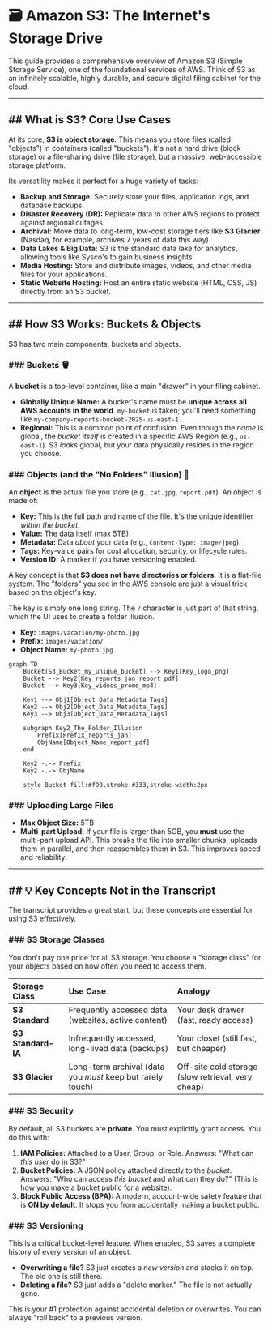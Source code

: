 # 🗃️ Amazon S3: The Internet's Storage Drive

This guide provides a comprehensive overview of Amazon S3 (Simple Storage Service), one of the foundational services of AWS. Think of S3 as an infinitely scalable, highly durable, and secure digital filing cabinet for the cloud.

-----

## \#\# What is S3? Core Use Cases

At its core, **S3 is object storage**. This means you store files (called "objects") in containers (called "buckets"). It's not a hard drive (block storage) or a file-sharing drive (file storage), but a massive, web-accessible storage platform.

Its versatility makes it perfect for a huge variety of tasks:

  * **Backup and Storage:** Securely store your files, application logs, and database backups.
  * **Disaster Recovery (DR):** Replicate data to other AWS regions to protect against regional outages.
  * **Archival:** Move data to long-term, low-cost storage tiers like **S3 Glacier**. (Nasdaq, for example, archives 7 years of data this way).
  * **Data Lakes & Big Data:** S3 is the standard data lake for analytics, allowing tools like Sysco's to gain business insights.
  * **Media Hosting:** Store and distribute images, videos, and other media files for your applications.
  * **Static Website Hosting:** Host an entire static website (HTML, CSS, JS) directly from an S3 bucket.

-----

## \#\# How S3 Works: Buckets & Objects

S3 has two main components: buckets and objects.

### \#\#\# Buckets 🪣

A **bucket** is a top-level container, like a main "drawer" in your filing cabinet.

  * **Globally Unique Name:** A bucket's name must be **unique across all AWS accounts in the world**. `my-bucket` is taken; you'll need something like `my-company-reports-bucket-2025-us-east-1`.
  * **Regional:** This is a common point of confusion. Even though the *name* is global, the *bucket itself* is created in a specific AWS Region (e.g., `us-east-1`). S3 *looks* global, but your data physically resides in the region you choose.

### \#\#\# Objects (and the "No Folders" Illusion) 📄

An **object** is the actual file you store (e.g., `cat.jpg`, `report.pdf`). An object is made of:

  * **Key:** This is the full path and name of the file. It's the unique identifier *within the bucket*.
  * **Value:** The data itself (max 5TB).
  * **Metadata:** Data *about* your data (e.g., `Content-Type: image/jpeg`).
  * **Tags:** Key-value pairs for cost allocation, security, or lifecycle rules.
  * **Version ID:** A marker if you have versioning enabled.

A key concept is that **S3 does not have directories or folders**. It is a flat-file system. The "folders" you see in the AWS console are just a visual trick based on the object's key.

The key is simply one long string. The `/` character is just part of that string, which the UI uses to create a folder illusion.

  * **Key:** `images/vacation/my-photo.jpg`
  * **Prefix:** `images/vacation/`
  * **Object Name:** `my-photo.jpg`

<!-- end list -->

```mermaid
graph TD
    Bucket[S3_Bucket_my_unique_bucket] --> Key1[Key_logo_png]
    Bucket --> Key2[Key_reports_jan_report_pdf]
    Bucket --> Key3[Key_videos_promo_mp4]

    Key1 --> Obj1[Object_Data_Metadata_Tags]
    Key2 --> Obj2[Object_Data_Metadata_Tags]
    Key3 --> Obj3[Object_Data_Metadata_Tags]

    subgraph Key2_The_Folder_Illusion
        Prefix[Prefix_reports_jan]
        ObjName[Object_Name_report_pdf]
    end

    Key2 -.-> Prefix
    Key2 -.-> ObjName

    style Bucket fill:#f90,stroke:#333,stroke-width:2px
```

### \#\#\# Uploading Large Files

  * **Max Object Size:** 5TB
  * **Multi-part Upload:** If your file is larger than 5GB, you **must** use the multi-part upload API. This breaks the file into smaller chunks, uploads them in parallel, and then reassembles them in S3. This improves speed and reliability.

-----

## \#\# 💡 Key Concepts Not in the Transcript

The transcript provides a great start, but these concepts are essential for using S3 effectively.

### \#\#\# S3 Storage Classes

You don't pay one price for all S3 storage. You choose a "storage class" for your objects based on how often you need to access them.

| Storage Class | Use Case | Analogy |
| :--- | :--- | :--- |
| **S3 Standard** | Frequently accessed data (websites, active content) | Your desk drawer (fast, ready access) |
| **S3 Standard-IA** | Infrequently accessed, long-lived data (backups) | Your closet (still fast, but cheaper) |
| **S3 Glacier** | Long-term archival (data you *must* keep but rarely touch) | Off-site cold storage (slow retrieval, very cheap) |

### \#\#\# S3 Security

By default, all S3 buckets are **private**. You must explicitly grant access. You do this with:

1.  **IAM Policies:** Attached to a User, Group, or Role. Answers: "What can *this user* do in S3?"
2.  **Bucket Policies:** A JSON policy attached directly to the *bucket*. Answers: "Who can access *this bucket* and what can they do?" (This is how you make a bucket public for a website).
3.  **Block Public Access (BPA):** A modern, account-wide safety feature that is **ON by default**. It stops you from accidentally making a bucket public.

### \#\#\# S3 Versioning

This is a critical bucket-level feature. When enabled, S3 saves a complete history of every version of an object.

  * **Overwriting a file?** S3 just creates a *new version* and stacks it on top. The old one is still there.
  * **Deleting a file?** S3 just adds a "delete marker." The file is not actually gone.

This is your \#1 protection against accidental deletion or overwrites. You can always "roll back" to a previous version.